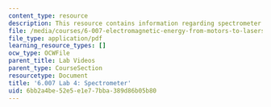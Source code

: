 ```yaml
---
content_type: resource
description: This resource contains information regarding spectrometer.
file: /media/courses/6-007-electromagnetic-energy-from-motors-to-lasers-spring-2011/6bb2a4be52e5e1e77bba389d86b05b80_MIT6_007S11_lab4.pdf
file_type: application/pdf
learning_resource_types: []
ocw_type: OCWFile
parent_title: Lab Videos
parent_type: CourseSection
resourcetype: Document
title: '6.007 Lab 4: Spectrometer'
uid: 6bb2a4be-52e5-e1e7-7bba-389d86b05b80
---
```

